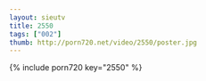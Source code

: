 ```yaml
--- 
layout: sieutv
title: 2550
tags: ["002"]
thumb: http://porn720.net/video/2550/poster.jpg
---
```

{% include porn720 key="2550" %} 
